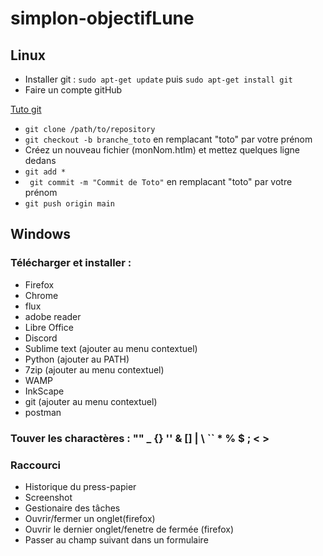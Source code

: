 # simplon-objectifLune

## Linux

- Installer git : `sudo apt-get update` puis `sudo apt-get install git`
- Faire un compte gitHub

[Tuto git](https://rogerdudler.github.io/git-guide/index.fr.html)
- `git clone /path/to/repository`
- `git checkout -b branche_toto` en remplacant "toto" par votre prénom
- Créez un nouveau fichier (monNom.htlm) et mettez quelques ligne dedans
- `git add *`
- ` git commit -m "Commit de Toto"` en remplacant "toto" par votre prénom
- `git push origin main`

## Windows

### Télécharger et installer : 
- Firefox
- Chrome
- flux
- adobe reader
- Libre Office
- Discord
- Sublime text (ajouter au menu contextuel)
- Python (ajouter au PATH)
- 7zip (ajouter au menu contextuel)
- WAMP
- InkScape
- git (ajouter au menu contextuel)
- postman



### Touver les charactères : "" _ {} '' & \[] | \ `` * % $ ; < >


### Raccourci 
- Historique du press-papier
- Screenshot
- Gestionaire des tâches
- Ouvrir/fermer un onglet(firefox)
- Ouvrir le dernier onglet/fenetre de fermée (firefox)
- Passer au champ suivant dans un formulaire
